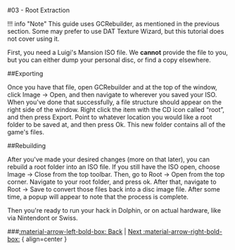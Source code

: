 #03 - Root Extraction

!!! info "Note"
	This guide uses GCRebuilder, as mentioned in the previous section. Some may prefer to use DAT Texture Wizard, but this tutorial does not cover using it.

First, you need a Luigi's Mansion ISO file. We **cannot** provide the file to you, but you can either dump your personal disc, or find a copy elsewhere.

##Exporting

Once you have that file, open GCRebuilder and at the top of the window, click Image → Open, and then navigate to wherever you saved your ISO. When you've done that successfully, a file structure should appear on the right side of the window.
Right click the item with the CD icon called “root”, and then press Export. Point to whatever location you would like a root folder to be saved at, and then press Ok. This new folder contains all of the game's files.

##Rebuilding

After you've made your desired changes (more on that later), you can rebuild a root folder into an ISO file.
If you still have the ISO open, choose Image → Close from the top toolbar.
Then, go to Root → Open from the top corner. Navigate to your root folder, and press ok.
After that, navigate to Root → Save to convert those files back into a disc image file. After some time, a popup will appear to note that the process is complete.

Then you're ready to run your hack in Dolphin, or on actual hardware, like via Nintendont or Swiss.

###[:material-arrow-left-bold-box: Back](02_Recommended_Tools.md) | [Next :material-arrow-right-bold-box:](04_Dolphin_Setup.md) { align=center }